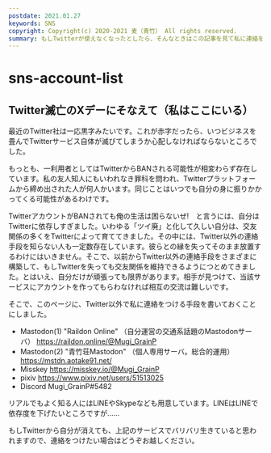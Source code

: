 ```yaml
---
postdate: 2021.01.27
keywords: SNS
copyright: Copyright(c) 2020-2021 麦（青竹） All rights reserved.
summary: もしTwitterが使えなくなったとしたら、そんなときはこの記事を見て私に連絡をつけてください。
---
```


# sns-account-list

##  Twitter滅亡のXデーにそなえて（私はここにいる）

最近のTwitter社は一応黒字みたいです。これが赤字だったら、いつビジネスを畳んでTwitterサービス自体が滅びてしまうか心配しなければならないところでした。

もっとも、一利用者としてはTwitterからBANされる可能性が相変わらず存在しています。私の友人知人にもいわれなき罪科を問われ、Twitterプラットフォームから締め出された人が何人かいます。同じことはいつでも自分の身に振りかかってくる可能性があるわけです。

TwitterアカウントがBANされても俺の生活は困らないぜ!　と言うには、自分はTwitterに依存しすぎました。いわゆる「ツイ廃」と化して久しい自分は、交友関係の多くをTwitterによって育ててきました。その中には、Twitter以外の連絡手段を知らない人も一定数存在しています。彼らとの縁を失ってそのまま放置するわけにはいきません。そこで、以前からTwitter以外の連絡手段をさまざまに構築して、もしTwitterを失っても交友関係を維持できるようにつとめてきました。とはいえ、自分だけが頑張っても限界があります。相手が見つけて、当該サービスにアカウントを作ってもらわなければ相互の交流は難しいです。

そこで、このページに、Twitter以外で私に連絡をつける手段を書いておくことにしました。

- Mastodon(1) "Raildon Online" （自分運営の交通系話題のMastodonサーバ） <a href="https://raildon.online/@Mugi_GrainP">https://raildon.online/@Mugi_GrainP</a>
- Mastodon(2) "青竹荘Mastodon" （個人専用サーバ。総合的運用） <a href="https://mstdn.aotake91.net">https://mstdn.aotake91.net/</a>
- Misskey <a href="https://misskey.io/@Mugi_GrainP">https://misskey.io/@Mugi_GrainP</a>
- pixiv <a href="https://www.pixiv.net/users/51513025">https://www.pixiv.net/users/51513025</a>
- Discord Mugi_GrainP#5482

リアルでもよく知る人にはLINEやSkypeなども用意しています。LINEはLINEで依存度を下げたいところですが……

もしTwitterから自分が消えても、上記のサービスでバリバリ生きていると思われますので、連絡をつけたい場合はどうぞお越しください。

